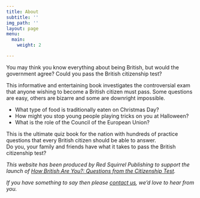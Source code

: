 ```yaml
---
title: About
subtitle: ''
img_path: ''
layout: page
menu:
  main:
    weight: 2

---
```

You may think you know everything about being British, but would the government agree? Could you pass the British citizenship test?

This informative and entertaining book investigates the controversial exam that anyone wishing to become a British citizen must pass. Some questions are easy, others are bizarre and some are downright impossible.

* What type of food is traditionally eaten on Christmas Day?
* How might you stop young people playing tricks on you at Halloween?
* What is the role of the Council of the European Union?

This is the ultimate quiz book for the nation with hundreds of practice questions that every British citizen should be able to answer.  
Do you, your family and friends have what it takes to pass the British citizenship test?

_This website has been produced by Red Squirrel Publishing to support the launch of_ [_How British Are You?: Questions from the Citizenship Test_](https://www.amazon.co.uk/gp/redirect.html?ie=UTF8&location=http%3A%2F%2Fwww.amazon.co.uk%2FHow-British-are-You-Citizenship%2Fdp%2F0955215978%3Fie%3DUTF8%26s%3Dbooks%26qid%3D1222430685%26sr%3D8-1&tag=howbritish-21&linkCode=ur2&camp=1634&creative=6738)_._

_If you have something to say then please_ [_contact us_](http://www.redsquirrelbooks.com)_, we’d love to hear from you._